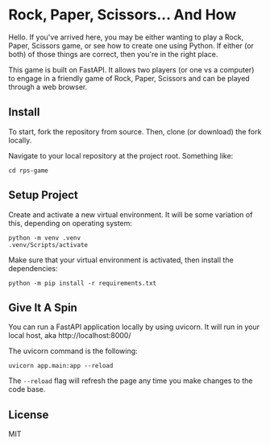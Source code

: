 # Rock, Paper, Scissors... And How

Hello. If you've arrived here, you may be either wanting to play a Rock, Paper, Scissors game, or see how to create one using Python. If either (or both) of those things are correct, then you're in the right place.

This game is built on FastAPI. It allows two players (or one vs a computer) to engage in a friendly game of Rock, Paper, Scissors and can be played through a web browser.

## Install

To start, fork the repository from source. Then, clone (or download) the fork locally.

Navigate to your local repository at the project root. Something like:

```
cd rps-game
```

## Setup Project

Create and activate a new virtual environment. It will be some variation of this, depending on operating system:

```
python -m venv .venv
.venv/Scripts/activate
```

Make sure that your virtual environment is activated, then install the dependencies:

```
python -m pip install -r requirements.txt
```

## Give It A Spin

You can run a FastAPI application locally by using uvicorn. It will run in your local host, aka http://localhost:8000/

The uvicorn command is the following:

```
uvicorn app.main:app --reload
```

The `--reload` flag will refresh the page any time you make changes to the code base.


## License
MIT